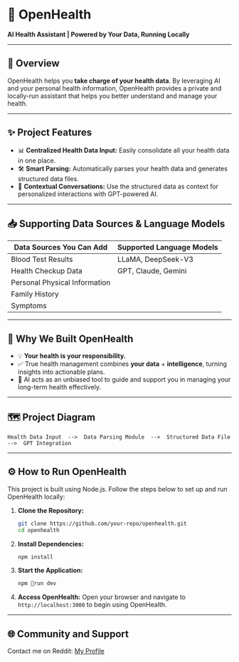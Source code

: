 # 🚀 **OpenHealth**

**AI Health Assistant | Powered by Your Data, Running Locally**

---

## 🌟 Overview

OpenHealth helps you **take charge of your health data**. By leveraging AI and your personal health information, OpenHealth provides a private and locally-run assistant that helps you better understand and manage your health.

---

## ✨ Project Features

- 📊 **Centralized Health Data Input:** Easily consolidate all your health data in one place.
- 🛠️ **Smart Parsing:** Automatically parses your health data and generates structured data files.
- 🤝 **Contextual Conversations:** Use the structured data as context for personalized interactions with GPT-powered AI.

---

## 📥 Supporting Data Sources & Language Models

| **Data Sources You Can Add**  | **Supported Language Models** |
| ----------------------------- | ----------------------------- |
| Blood Test Results            | LLaMA, DeepSeek-V3            |
| Health Checkup Data           | GPT, Claude, Gemini           |
| Personal Physical Information |                               |
| Family History                |                               |
| Symptoms                      |                               |

---

## 🤔 Why We Built OpenHealth

- 💡 **Your health is your responsibility.**
- ✅ True health management combines **your data** + **intelligence**, turning insights into actionable plans.
- 🧠 AI acts as an unbiased tool to guide and support you in managing your long-term health effectively.

---

## 🗺️ Project Diagram

```plaintext
Health Data Input  -->  Data Parsing Module  -->  Structured Data File  -->  GPT Integration
```

---

## ⚙️ How to Run OpenHealth

This project is built using Node.js. Follow the steps below to set up and run OpenHealth locally:

1. **Clone the Repository:**

   ```bash
   git clone https://github.com/your-repo/openhealth.git
   cd openhealth
   ```

2. **Install Dependencies:**

   ```bash
   npm install
   ```

3. **Start the Application:**

   ```bash
   npm run dev
   ```

4. **Access OpenHealth:**
   Open your browser and navigate to `http://localhost:3000` to begin using OpenHealth.

---

## 🌐 Community and Support

Contact me on Reddit: [My Profile](https://www.reddit.com/user/Dry_Steak30/)

